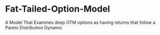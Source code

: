 # Fat-Tailed-Option-Model
A Model That Examines deep OTM options as having returns that follow a Pareto Distribution Dynamic
